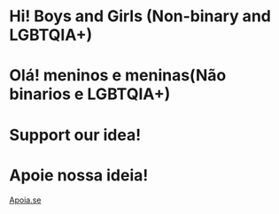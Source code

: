 # Hi! Boys and Girls (Non-binary and LGBTQIA+)

# Olá! meninos e meninas(Não binarios e LGBTQIA+)

# Support our idea!

# Apoie nossa ideia!

 [Apoia.se](https://apoia.se/informaticainclusiva)

